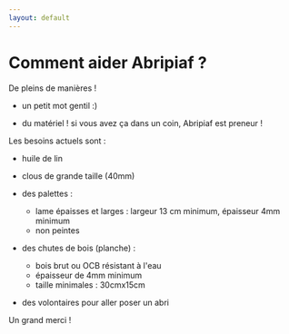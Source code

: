 ```yaml
---
layout: default
---
```


# Comment aider Abripiaf ?
De pleins de manières  !

- un petit mot gentil :)

- du matériel ! si vous avez ça dans un coin, Abripiaf est preneur ! 

Les besoins actuels sont : 
   - huile de lin
   - clous de grande taille (40mm)
   - des palettes : 
      - lame épaisses et larges :  largeur 13 cm minimum, épaisseur 4mm minimum
      - non peintes
   - des chutes de bois (planche) :
      - bois brut ou OCB résistant à l'eau
      - épaisseur de 4mm minimum 
      - taille minimales : 30cmx15cm
      
- des volontaires pour aller poser un abri
 
Un grand merci !
